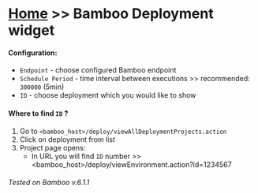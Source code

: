 # [Home](/cogboard/) >> Bamboo Deployment widget

#### Configuration:

- `Endpoint` - choose configured Bamboo endpoint
- `Schedule Period` - time interval between executions >> recommended: `300000` (5min)
- `ID` - choose deployment which you would like to show

#### Where to find `ID` ?

1. Go to `<bamboo_host>/deploy/viewAllDeploymentProjects.action`
2. Click on deployment from list
3. Project page opens:
   - In URL you will find `ID` number >> <bamboo_host>/deploy/viewEnvironment.action?id=1234567
   
###### Tested on Bamboo v.6.1.1
